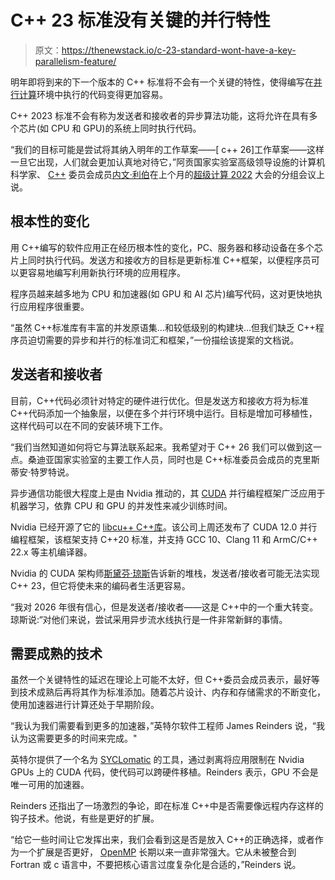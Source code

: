 # C++ 23 标准没有关键的并行特性

> 原文：<https://thenewstack.io/c-23-standard-wont-have-a-key-parallelism-feature/>

明年即将到来的下一个版本的 C++ 标准将不会有一个关键的特性，使得编写在[并行计算](https://thenewstack.io/introducing-tigergraph-native-parallel-graph-database/)环境中执行的代码变得更加容易。

C++ 2023 标准不会有称为发送者和接收者的异步算法功能，这将允许在具有多个芯片(如 CPU 和 GPU)的系统上同时执行代码。

“我们的目标可能是尝试将其纳入明年的工作草案——[ c++ 26]工作草案——这样一旦它出现，人们就会更加认真地对待它，”阿贡国家实验室高级领导设施的计算机科学家、 [C++](https://thenewstack.io/google-launches-carbon-an-experimental-replacement-for-c/) 委员会成员[内文·利伯](https://www.linkedin.com/in/nevinliber/)在上个月的[超级计算 2022](https://sc22.supercomputing.org/) 大会的分组会议上说。

## 根本性的变化

用 C++编写的软件应用正在经历根本性的变化，PC、服务器和移动设备在多个芯片上同时执行代码。发送方和接收方的目标是更新标准 C++框架，以便程序员可以更容易地编写利用新执行环境的应用程序。

程序员越来越多地为 CPU 和加速器(如 GPU 和 AI 芯片)编写代码，这对更快地执行应用程序很重要。

“虽然 C++标准库有丰富的并发原语集…和较低级别的构建块…但我们缺乏 C++程序员迫切需要的异步和并行的标准词汇和框架，”一份描绘该提案的文档说。

## 发送者和接收者

目前，C++代码必须针对特定的硬件进行优化。但是发送方和接收方将为标准 C++代码添加一个抽象层，以便在多个并行环境中运行。目标是增加可移植性，这样代码可以在不同的安装环境下工作。

“我们当然知道如何将它与算法联系起来。我希望对于 C++ 26 我们可以做到这一点。桑迪亚国家实验室的主要工作人员，同时也是 C++标准委员会成员的克里斯蒂安·特罗特说。

异步通信功能很大程度上是由 Nvidia 推动的，其 [CUDA](https://thenewstack.io/cuda-12-harnesses-a-nvidias-speedier-gpu-architecture/) 并行编程框架广泛应用于机器学习，依靠 CPU 和 GPU 的并发性来减少训练时间。

Nvidia 已经开源了它的 [libcu++ C++库](https://nvidia.github.io/libcudacxx/)。该公司上周还发布了 CUDA 12.0 并行编程框架，该框架支持 C++20 标准，并支持 GCC 10、Clang 11 和 ArmC/C++ 22.x 等主机编译器。

Nvidia 的 CUDA 架构师[斯黛芬·琼斯](https://www.linkedin.com/in/stephen-jones-profile/)告诉新的堆栈，发送者/接收者可能无法实现 C++ 23，但它将使未来的编码者生活更容易。

“我对 2026 年很有信心，但是发送者/接收者——这是 C++中的一个重大转变。琼斯说:“对他们来说，尝试采用异步流水线执行是一件非常新鲜的事情。

## 需要成熟的技术

虽然一个关键特性的延迟在理论上可能不太好，但 C++委员会成员表示，最好等到技术成熟后再将其作为标准添加。随着芯片设计、内存和存储需求的不断变化，使用加速器进行计算还处于早期阶段。

“我认为我们需要看到更多的加速器，”英特尔软件工程师 James Reinders 说，“我认为这需要更多的时间来完成。"

英特尔提供了一个名为 [SYCLomatic](https://thenewstack.io/intel-invokes-linus-torvalds-to-push-software-tools/) 的工具，通过剥离将应用限制在 Nvidia GPUs 上的 CUDA 代码，使代码可以跨硬件移植。Reinders 表示，GPU 不会是唯一可用的加速器。

Reinders 还指出了一场激烈的争论，即在标准 C++中是否需要像远程内存这样的钩子技术。他说，有些是更好的扩展。

“给它一些时间让它发挥出来，我们会看到这是否是放入 C++的正确选择，或者作为一个扩展是否更好， [OpenMP](https://thenewstack.io/intel-pushes-cross-architecture-support-in-oneapi-toolkits/) 长期以来一直非常强大。它从未被整合到 Fortran 或 c 语言中，不要把核心语言过度复杂化是合适的，”Reinders 说。

<svg xmlns:xlink="http://www.w3.org/1999/xlink" viewBox="0 0 68 31" version="1.1"><title>Group</title> <desc>Created with Sketch.</desc></svg>